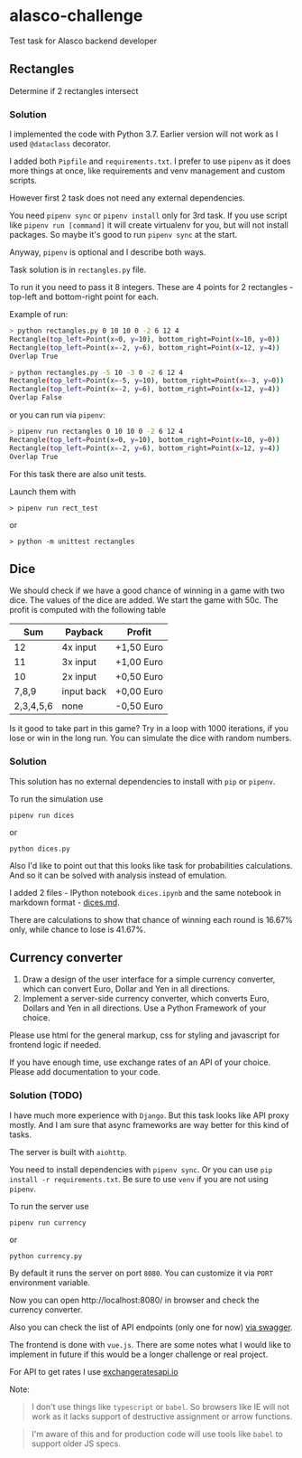 # alasco-challenge
Test task for Alasco backend developer

## Rectangles

Determine if 2 rectangles intersect

### Solution 

I implemented the code with Python 3.7. 
Earlier version will not work as I used `@dataclass` decorator.

I added both `Pipfile` and `requirements.txt`.
I prefer to use `pipenv` as it does more things at once, like requirements and venv management and custom scripts.

However first 2 task does not need any external dependencies.

You need `pipenv sync` or `pipenv install` only for 3rd task. If you use script like `pipenv run [command]` it will create virtualenv for you, but will not install packages. So maybe it's good to run `pipenv sync` at the start.

Anyway, `pipenv` is optional and I describe both ways.

Task solution is in `rectangles.py` file.

To run it you need to pass it 8 integers. These are 4 points for 2 rectangles - top-left and bottom-right point for each.

Example of run:

```bash
> python rectangles.py 0 10 10 0 -2 6 12 4
Rectangle(top_left=Point(x=0, y=10), bottom_right=Point(x=10, y=0))
Rectangle(top_left=Point(x=-2, y=6), bottom_right=Point(x=12, y=4))
Overlap True

> python rectangles.py -5 10 -3 0 -2 6 12 4
Rectangle(top_left=Point(x=-5, y=10), bottom_right=Point(x=-3, y=0))
Rectangle(top_left=Point(x=-2, y=6), bottom_right=Point(x=12, y=4))
Overlap False
```

or you can run via `pipenv`:

```bash
> pipenv run rectangles 0 10 10 0 -2 6 12 4
Rectangle(top_left=Point(x=0, y=10), bottom_right=Point(x=10, y=0))
Rectangle(top_left=Point(x=-2, y=6), bottom_right=Point(x=12, y=4))
Overlap True
```

For this task there are also unit tests.

Launch them with

```
> pipenv run rect_test
```

or
```
> python -m unittest rectangles
```


## Dice

We should check if we have a good chance of winning in a game with two dice. The values of
the dice are added. We start the game with 50c. The profit is computed with the following table

| Sum       | Payback    | Profit     |
| --------- | ---------- | ---------- |
| 12        | 4x input   | +1,50 Euro |
| 11        | 3x input   | +1,00 Euro |
| 10        | 2x input   | +0,50 Euro |
| 7,8,9     | input back | +0,00 Euro |
| 2,3,4,5,6 | none       | -0,50 Euro |

Is it good to take part in this game? Try in a loop with 1000 iterations, if you lose or win in the long run. You can simulate the dice with random numbers.

### Solution

This solution has no external dependencies to install with `pip` or `pipenv`.

To run the simulation use

```
pipenv run dices
```

or

```
python dices.py
```

Also I'd like to point out that this looks like task for probabilities calculations. And so it can be solved with analysis instead of emulation.

I added 2 files - IPython notebook `dices.ipynb` and the same notebook in markdown format - [dices.md](dices.md).

There are calculations to show that chance of winning each round is 16.67% only, while chance to lose is 41.67%.

## Currency converter

1. Draw a design of the user interface for a simple currency converter, which can convert Euro, Dollar and Yen in all directions.
2. Implement a server-side currency converter, which converts Euro, Dollars and Yen in all directions. Use a Python Framework of your choice.

Please use html for the general markup, css for styling and javascript for frontend logic if needed.

If you have enough time, use exchange rates of an API of your choice.
Please add documentation to your code.


### Solution (TODO)

I have much more experience with `Django`. But this task looks like API proxy mostly. And I am sure that async frameworks are way better for this kind of tasks.

The server is built with `aiohttp`.

You need to install dependencies with `pipenv sync`. Or you can use `pip install -r requirements.txt`. Be sure to use `venv` if you are not using `pipenv`.

To run the server use

```
pipenv run currency
```

or

```
python currency.py
```

By default it runs the server on port `8080`. You can customize it via `PORT` environment variable.

Now you can open http://localhost:8080/ in browser and check the currency converter.

Also you can check the list of API endpoints (only one for now) [via swagger](http://localhost:8080/api/doc/).

The frontend is done with `vue.js`. There are some notes what I would like to implement in future if this would be a longer challenge or real project.

For API to get rates I use [exchangeratesapi.io](https://exchangeratesapi.io/)

Note:

> I don't use things like `typescript` or `babel`. So browsers like IE will not work as it lacks support of destructive assignment or arrow functions.

> I'm aware of this and for production code will use tools like `babel` to support older JS specs.